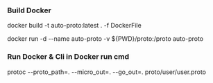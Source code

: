 
### Build Docker

docker build -t auto-proto:latest . -f DockerFile

docker run -d --name auto-proto -v ${PWD}/proto:/proto auto-proto

### Run Docker & Cli in Docker run cmd

protoc --proto_path=. --micro_out=. --go_out=. proto/user/user.proto
